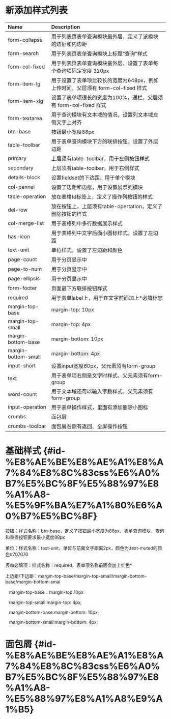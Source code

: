 # 新添加样式列表

| Name | Description |
| :--- | :--- |
| form-collapse | 用于列表页表单查询模块最外层，定义了该模块的边框和内边距 |
| form-search | 用于列表页表单查询模块上标题“查询”样式 |
| form-col-fixed | 用于列表页表单查询模块最外层，设置了表单每个查询项固定宽度 320px |
| form-item-lg | 用于设置了表单项比较长的宽度为648px，例如上传时间，父层须有 form-col-fixed 样式 |
| form-item-xlg | 设置了表单项很长的宽度为100%，通栏，父层须有 form-col-fixed 样式 |
| form-textarea | 用于查询模块有文本域的情况，设置列文本域左侧文字上对齐 |
| btn-base | 按钮最小宽度88px |
| table-toolbar | 用于表单查询模块下方的联排按钮，设置了外层边距 |
| primary | 上层须有table-toolbar，用于左侧按钮样式 |
| secondary | 上层须有table-toolbar，用于右侧样式 |
| details-block | 设置fieldset的下边距，用于单个模块 |
| col-pannel | 设置了边距和边框，用于设置展示列模块 |
| table-operation | 放在表格td标签上，定义了操作列按钮的样式 |
| del-row | 放在按钮上，上层须有table-opertation，定义了删除按钮的样式 |
| col-merge-list | 用于表格列中多行数据展示样式 |
| has-icon | 用于表格列中文字后面小图标样式，设置了左边距 |
| text-unit | 单位样式，设置了左边距和颜色 |
| page-count | 用于分页显示中 |
| page-to-num | 用于分页显示中 |
| page-ellipsis | 用于分页显示中 |
| form-footer | 页面最下方联排按钮样式 |
| required | 用于表单label上，用于在文字前面加上\*必填标志 |
| margin-top-base | margin-top: 10px |
| margin-top-small | margin-top: 4px |
| margin-bottom-base | margin-bottom: 10px |
| margin-bottom-small | margin-bottom: 4px |
| input-short | 设置input宽度60px，父元素须有form-group |
| text | 用于表单项右侧是文字时样式，父元素须有form-group |
| word-count | 用于文本域还可以输入字数样式，父元素须有form-group |
| input-operation | 用于表单操作样式，里面有添加删除小图标 |
| crumbs | 面包屑 |
| crumbs-toolbar | 面包屑右侧有返回、全屏操作按钮 |

# 基础样式 {#id-%E8%AE%BE%E8%AE%A1%E8%A7%84%E8%8C%83css%E6%A0%B7%E5%BC%8F%E5%88%97%E8%A1%A8-%E5%9F%BA%E7%A1%80%E6%A0%B7%E5%BC%8F}

按钮：样式名称：btn-base，定义了按钮最小宽度为88px，表单查询模块，查询和重置按钮要求最小宽度88px

单位：样式名称：text-unit，单位与前面文字距离2px，颜色为.text-muted的颜色\#707070

表单必填项：样式名称：required，表单项名称前面会加上红色\*

上边距/下边距：margin-top-base/margin-top-small/margin-bottom-base/margin-bottom-smal

   margin-top-base：margin-top:10px

   margin-top-small:margin-top: 4px;

   margin-bottom-base:margin-bottom: 10px;

   margin-bottom-small:margin-bottom: 4px;

# 面包屑 {#id-%E8%AE%BE%E8%AE%A1%E8%A7%84%E8%8C%83css%E6%A0%B7%E5%BC%8F%E5%88%97%E8%A1%A8-%E5%88%97%E8%A1%A8%E9%A1%B5}



